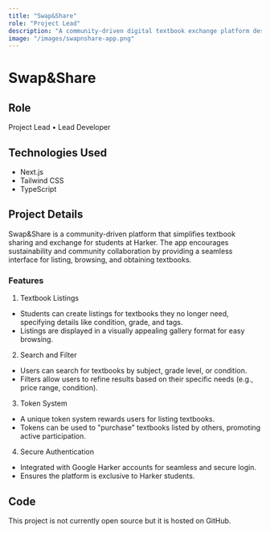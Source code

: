 ```yaml
---
title: "Swap&Share"
role: "Project Lead"
description: "A community-driven digital textbook exchange platform designed for students at Harker"
image: "/images/swapnshare-app.png"
---
```


# Swap&Share

## Role
Project Lead • Lead Developer

## Technologies Used
- Next.js
- Tailwind CSS
- TypeScript

## Project Details
Swap&Share is a community-driven platform that simplifies textbook sharing and exchange for students at Harker. The app encourages sustainability and community collaboration by providing a seamless interface for listing, browsing, and obtaining textbooks.

### Features
1. Textbook Listings

- Students can create listings for textbooks they no longer need, specifying details like condition, grade, and tags.
- Listings are displayed in a visually appealing gallery format for easy browsing.

2. Search and Filter

- Users can search for textbooks by subject, grade level, or condition.
- Filters allow users to refine results based on their specific needs (e.g., price range, condition).

3. Token System

- A unique token system rewards users for listing textbooks.
- Tokens can be used to "purchase" textbooks listed by others, promoting active participation.

4. Secure Authentication

- Integrated with Google Harker accounts for seamless and secure login.
- Ensures the platform is exclusive to Harker students.

## Code
This project is not currently open source but it is hosted on GitHub.
